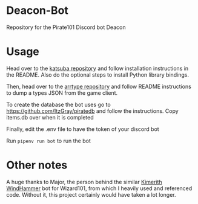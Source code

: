 # Deacon-Bot
Repository for the Pirate101 Discord bot Deacon

# Usage

Head over to the [katsuba repository](https://github.com/vbe0201/katsuba) and follow installation instructions in the README. Also do the optional steps to install Python library bindings.

Then, head over to the [arrtype repository](https://github.com/wizspoil/arrtype) and follow README instructions to dump a types JSON from the game client.

To create the database the bot uses go to https://github.com/ItzGray/piratedb and follow the instructions. Copy items.db over when it is completed

Finally, edit the .env file to have the token of your discord bot

Run `pipenv run bot` to run the bot

# Other notes

A huge thanks to Major, the person behind the similar [Kimerith WindHammer](https://github.com/MajorPain1/Kimerith-WindHammer) bot for Wizard101, from which I heavily used and referenced code. Without it, this project certainly would have taken a lot longer.